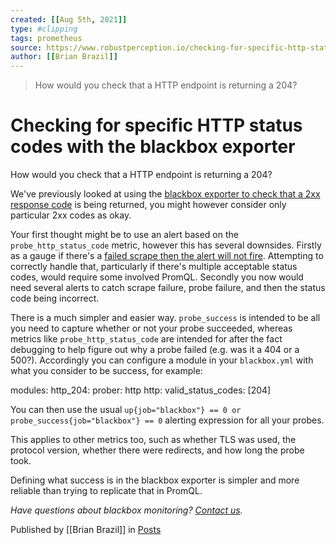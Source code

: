 ```yaml
---
created: [[Aug 5th, 2021]]
type: #clipping
tags: prometheus 
source: https://www.robustperception.io/checking-for-specific-http-status-codes-with-the-blackbox-exporter
author: [[Brian Brazil]] 
---
```

> How would you check that a HTTP endpoint is returning a 204?

# Checking for specific HTTP status codes with the blackbox exporter


How would you check that a HTTP endpoint is returning a 204?

We've previously looked at using the [blackbox exporter to check that a 2xx response code](https://www.robustperception.io/checking-for-http-200s-with-the-blackbox-exporter) is being returned, you might however consider only particular 2xx codes as okay.

Your first thought might be to use an alert based on the `probe_http_status_code` metric, however this has several downsides. Firstly as a gauge if there's a [failed scrape then the alert will not fire](https://www.robustperception.io/alerting-on-gauges-in-prometheus-2-0). Attempting to correctly handle that, particularly if there's multiple acceptable status codes, would require some involved PromQL. Secondly you now would need several alerts to catch scrape failure, probe failure, and then the status code being incorrect.

There is a much simpler and easier way. `probe_success` is intended to be all you need to capture whether or not your probe succeeded, whereas metrics like `probe_http_status_code` are intended for after the fact debugging to help figure out why a probe failed (e.g. was it a 404 or a 500?). Accordingly you can configure a module in your `blackbox.yml` with what you consider to be success, for example:

modules:
  http\_204:
    prober: http
    http:
 valid\_status\_codes: \[204\]

You can then use the usual `up{job="blackbox"} == 0 or probe_success{job="blackbox"} == 0` alerting expression for all your probes.

This applies to other metrics too, such as whether TLS was used, the protocol version, whether there were redirects, and how long the probe took.

Defining what success is in the blackbox exporter is simpler and more reliable than trying to replicate that in PromQL.

_Have questions about blackbox monitoring? [Contact us](mailto:prometheus@robustperception.io)._

Published by [[Brian Brazil]] in [Posts](https://www.robustperception.io/category/posts)
